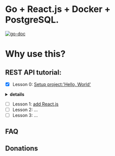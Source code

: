 # Go + React.js + Docker + PostgreSQL. 
[![go-doc](https://godoc.org/github.com/prometheus/client_golang?status.svg)](https://godoc.org/github.com/prometheus/client_golang)

# Why use this?

## REST API tutorial:
* [X] Lesson 0: [Setup project:'Hello, World'](https://www.youtube.com/watch?v=u4uhmbOoo4o&t=371s)
<details>
<summary><b>details</b></summary>
1. We are using an MVC architecture (module-DB, view-front end, controller-back end).<br/>
2. REST API connects controller and view part using AJAX.<br/>
3. Click on F5 to run and debug (plugin for VS Code has to be installed)<br/>
4. Install gorilla/mux by typing `go get -u github.com/gorilla.mux`<br/>
5. Use F1 in VS Code to add gorilla/mux<br/>
6. Add a `router` to interract with HTPP requests<br/>
7. Add IndexHandler function (has access to any part of the HTTM page)<br/>
8. `CTRL+s` to update the libraries<br/>
9. [List of open TCP and UDP ports] : (https://en.wikipedia.org/wiki/List_of_TCP_and_UDP_port_numbers)<br/>
10. LINUX users: run `go build` , the runfrom the current directory (e.g. `sudo ./yourexample`)<br/>
11. Use F5 in VS Code to select environment<br/>
</details>

* [ ] Lesson 1: [add React.js](https://www.youtube.com/watch?v=u4uhmbOoo4o&t=371s)
* [ ] Lesson 2: ...
* [ ] Lesson 3: ...

## FAQ

## Donations